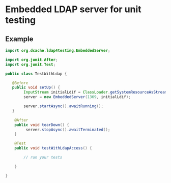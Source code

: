 Embedded LDAP server for unit testing
======================================


Example
-------
```java
import org.dcache.ldap4testing.EmbeddedServer;

import org.junit.After;
import org.junit.Test;

public class TestWithLdap {

   @Before
   public void setUp() {
        InputStream initialLdif = ClassLoader.getSystemResourceAsStream("org/dcache/ldap4testing/init.ldif");
        server = new EmbeddedServer(1369, initialLdif);

        server.startAsync().awaitRunning();
   }

    @After
    public void tearDown() {
         server.stopAsync().awaitTerminated();
    }

    @Test
    public void testWithLdapAccess() {

        // run your tests

    }

}
```